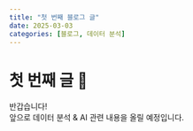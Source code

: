 ```yaml
---
title: "첫 번째 블로그 글"
date: 2025-03-03
categories: [블로그, 데이터 분석]
---
```


# 첫 번째 글 🎉
반갑습니다!  
앞으로 데이터 분석 & AI 관련 내용을 올릴 예정입니다.  
